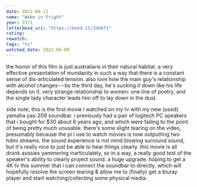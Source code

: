 ```yaml
---
date: 2022-06-11
name: "Wake in Fright"
year: 1971
letterboxd_uri: "https://boxd.it/2UUbfj"
rating: 
rewatch: 
tags: "tv"
watched_date: 2022-06-09
---
```


the horror of this film is just australians in their natural habitat. a very effective presentation of mundanity in such a way that there is a constant sense of dis-articulated tension. also love how the main guy's relationship with alcohol changes---by the third day, he's sucking it down like his life depends on it. very strange relationship to women: one line of poetry, and the single lady character leads him off to lay down in the dust.

side note, this is the first movie i watched on my tv with my new (used) yamaha yas-209 soundbar. i previously had a pair of logitech PC speakers that i bought for $30 about 6 years ago, and which were failing to the point of being pretty much unusable. there's some slight tearing on the video, presumably because the pi i use to watch movies is now outputting two hdmi streams. the sound experience is not mind blowing surround sound, but it's really nice to just be able to hear things clearly. this movie is all drunk aussies yammering inarticulately, so in a way, a really good test of the speaker's ability to clearly project sound. a huge upgrade. hoping to get a 4K tv this summer that i can connect the soundbar to directly, which will hopefully resolve the screen tearing & allow me to (finally) get a bluray player and start watching/collecting some physical media.
